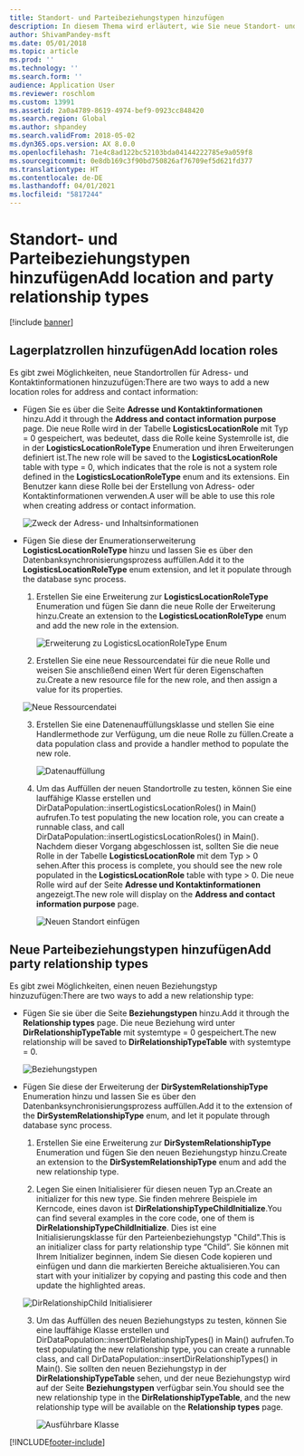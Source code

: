 ```yaml
---
title: Standort- und Parteibeziehungstypen hinzufügen
description: In diesem Thema wird erläutert, wie Sie neue Standort- und Parteibeziehungstypen hinzufügen.
author: ShivamPandey-msft
ms.date: 05/01/2018
ms.topic: article
ms.prod: ''
ms.technology: ''
ms.search.form: ''
audience: Application User
ms.reviewer: roschlom
ms.custom: 13991
ms.assetid: 2a0a4789-8619-4974-bef9-0923cc848420
ms.search.region: Global
ms.author: shpandey
ms.search.validFrom: 2018-05-02
ms.dyn365.ops.version: AX 8.0.0
ms.openlocfilehash: 71e4c8ad122bc52103bda04144222785e9a059f8
ms.sourcegitcommit: 0e8db169c3f90bd750826af76709ef5d621fd377
ms.translationtype: HT
ms.contentlocale: de-DE
ms.lasthandoff: 04/01/2021
ms.locfileid: "5817244"
---
```

# <a name="add-location-and-party-relationship-types"></a><span data-ttu-id="141e3-103">Standort- und Parteibeziehungstypen hinzufügen</span><span class="sxs-lookup"><span data-stu-id="141e3-103">Add location and party relationship types</span></span> 

[!include [banner](../includes/banner.md)]

## <a name="add-location-roles"></a><span data-ttu-id="141e3-104">Lagerplatzrollen hinzufügen</span><span class="sxs-lookup"><span data-stu-id="141e3-104">Add location roles</span></span>

<span data-ttu-id="141e3-105">Es gibt zwei Möglichkeiten, neue Standortrollen für Adress- und Kontaktinformationen hinzuzufügen:</span><span class="sxs-lookup"><span data-stu-id="141e3-105">There are two ways to add a new location roles for address and contact information:</span></span>

-  <span data-ttu-id="141e3-106">Fügen Sie es über die Seite **Adresse und Kontaktinformationen** hinzu.</span><span class="sxs-lookup"><span data-stu-id="141e3-106">Add it through the **Address and contact information purpose** page.</span></span> <span data-ttu-id="141e3-107">Die neue Rolle wird in der Tabelle **LogisticsLocationRole** mit Typ = 0 gespeichert, was bedeutet, dass die Rolle keine Systemrolle ist, die in der **LogisticsLocationRoleType** Enumeration und ihren Erweiterungen definiert ist.</span><span class="sxs-lookup"><span data-stu-id="141e3-107">The new role will be saved to the **LogisticsLocationRole** table with type = 0, which indicates that the role is not a system role defined in the **LogisticsLocationRoleType** enum and its extensions.</span></span> <span data-ttu-id="141e3-108">Ein Benutzer kann diese Rolle bei der Erstellung von Adress- oder Kontaktinformationen verwenden.</span><span class="sxs-lookup"><span data-stu-id="141e3-108">A user will be able to use this role when creating address or contact information.</span></span>

    ![Zweck der Adress- und Inhaltsinformationen](media/Address-Contact.PNG)

-  <span data-ttu-id="141e3-110">Fügen Sie diese der Enumerationserweiterung **LogisticsLocationRoleType** hinzu und lassen Sie es über den Datenbanksynchronisierungsprozess auffüllen.</span><span class="sxs-lookup"><span data-stu-id="141e3-110">Add it to the **LogisticsLocationRoleType** enum extension, and let it populate through the database sync process.</span></span>

    1.  <span data-ttu-id="141e3-111">Erstellen Sie eine Erweiterung zur **LogisticsLocationRoleType** Enumeration und fügen Sie dann die neue Rolle der Erweiterung hinzu.</span><span class="sxs-lookup"><span data-stu-id="141e3-111">Create an extension to the **LogisticsLocationRoleType** enum and add the new role in the extension.</span></span> 
  
        ![Erweiterung zu LogisticsLocationRoleType Enum](media/Logistics.PNG)

    2. <span data-ttu-id="141e3-113">Erstellen Sie eine neue Ressourcendatei für die neue Rolle und weisen Sie anschließend einen Wert für deren Eigenschaften zu.</span><span class="sxs-lookup"><span data-stu-id="141e3-113">Create a new resource file for the new role, and then assign a value for its properties.</span></span>
     
     ![Neue Ressourcendatei](media/Resource.PNG)
        
    3.  <span data-ttu-id="141e3-115">Erstellen Sie eine Datenenauffüllungsklasse und stellen Sie eine Handlermethode zur Verfügung, um die neue Rolle zu füllen.</span><span class="sxs-lookup"><span data-stu-id="141e3-115">Create a data population class and provide a handler method to populate the new role.</span></span> 

        ![Datenauffüllung](media/Dirdata.PNG)

    4.  <span data-ttu-id="141e3-117">Um das Auffüllen der neuen Standortrolle zu testen, können Sie eine lauffähige Klasse erstellen und DirDataPopulation::insertLogisticsLocationRoles() in Main() aufrufen.</span><span class="sxs-lookup"><span data-stu-id="141e3-117">To test populating the new location role, you can create a runnable class, and call DirDataPopulation::insertLogisticsLocationRoles() in Main().</span></span> <span data-ttu-id="141e3-118">Nachdem dieser Vorgang abgeschlossen ist, sollten Sie die neue Rolle in der Tabelle **LogisticsLocationRole** mit dem Typ \> 0 sehen.</span><span class="sxs-lookup"><span data-stu-id="141e3-118">After this process is complete, you should see the new role populated in the **LogisticsLocationRole** table with type \> 0.</span></span> <span data-ttu-id="141e3-119">Die neue Rolle wird auf der Seite **Adresse und Kontaktinformationen** angezeigt.</span><span class="sxs-lookup"><span data-stu-id="141e3-119">The new role will display on the **Address and contact information purpose** page.</span></span>

        ![Neuen Standort einfügen](media/InsertNewLocation.PNG)

## <a name="add-party-relationship-types"></a><span data-ttu-id="141e3-121">Neue Parteibeziehungstypen hinzufügen</span><span class="sxs-lookup"><span data-stu-id="141e3-121">Add party relationship types</span></span> 

<span data-ttu-id="141e3-122">Es gibt zwei Möglichkeiten, einen neuen Beziehungstyp hinzuzufügen:</span><span class="sxs-lookup"><span data-stu-id="141e3-122">There are two ways to add a new relationship type:</span></span>

-   <span data-ttu-id="141e3-123">Fügen Sie sie über die Seite **Beziehungstypen** hinzu.</span><span class="sxs-lookup"><span data-stu-id="141e3-123">Add it through the **Relationship types** page.</span></span> <span data-ttu-id="141e3-124">Die neue Beziehung wird unter **DirRelationshipTypeTable** mit systemtype = 0 gespeichert.</span><span class="sxs-lookup"><span data-stu-id="141e3-124">The new relationship will be saved to **DirRelationshipTypeTable** with systemtype = 0.</span></span>

    ![Beziehungstypen](media/Relationship.PNG)

-  <span data-ttu-id="141e3-126">Fügen Sie diese der Erweiterung der **DirSystemRelationshipType** Enumeration hinzu und lassen Sie es über den Datenbanksynchronisierungsprozess auffüllen.</span><span class="sxs-lookup"><span data-stu-id="141e3-126">Add it to the extension of the **DirSystemRelationshipType** enum, and let it populate through database sync process.</span></span>

    1.  <span data-ttu-id="141e3-127">Erstellen Sie eine Erweiterung zur **DirSystemRelationshipType** Enumeration und fügen Sie den neuen Beziehungstyp hinzu.</span><span class="sxs-lookup"><span data-stu-id="141e3-127">Create an extension to the **DirSystemRelationshipType** enum and add the new relationship type.</span></span>

    2. <span data-ttu-id="141e3-128">Legen Sie einen Initialisierer für diesen neuen Typ an.</span><span class="sxs-lookup"><span data-stu-id="141e3-128">Create an initializer for this new type.</span></span> <span data-ttu-id="141e3-129">Sie finden mehrere Beispiele im Kerncode, eines davon ist  **DirRelationshipTypeChildInitialize**.</span><span class="sxs-lookup"><span data-stu-id="141e3-129">You can find several examples in the core code, one of them is  **DirRelationshipTypeChildInitialize**.</span></span> <span data-ttu-id="141e3-130">Dies ist eine Initialisierungsklasse für den Parteienbeziehungstyp "Child".</span><span class="sxs-lookup"><span data-stu-id="141e3-130">This is an initializer class for party relationship type “Child”.</span></span> <span data-ttu-id="141e3-131">Sie können mit Ihrem Initializer beginnen, indem Sie diesen Code kopieren und einfügen und dann die markierten Bereiche aktualisieren.</span><span class="sxs-lookup"><span data-stu-id="141e3-131">You can start with your initializer by copying and pasting this code and then update the highlighted areas.</span></span>
    
    ![DirRelationshipChild Initialisierer](media/DirRelationship.PNG)

    3.  <span data-ttu-id="141e3-133">Um das Auffüllen des neuen Beziehungstyps zu testen, können Sie eine lauffähige Klasse erstellen und DirDataPopulation::insertDirRelationshipTypes() in Main() aufrufen.</span><span class="sxs-lookup"><span data-stu-id="141e3-133">To test populating the new relationship type, you can create a runnable class, and call DirDataPopulation::insertDirRelationshipTypes() in Main().</span></span> <span data-ttu-id="141e3-134">Sie sollten den neuen Beziehungstyp in der **DirRelationshipTypeTable** sehen, und der neue Beziehungstyp wird auf der Seite **Beziehungstypen** verfügbar sein.</span><span class="sxs-lookup"><span data-stu-id="141e3-134">You should see the new relationship type in the **DirRelationshipTypeTable**, and the new relationship type will be available on the **Relationship types** page.</span></span>

        ![Ausführbare Klasse](media/Runnable.PNG)


[!INCLUDE[footer-include](../../includes/footer-banner.md)]